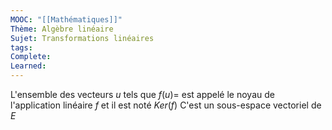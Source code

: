 ```yaml
---
MOOC: "[[Mathématiques]]"
Thème: Algèbre linéaire
Sujet: Transformations linéaires
tags: 
Complete: 
Learned:
---
```

L'ensemble des vecteurs $u$ tels que $f(u)=$ est appelé le noyau de l'application linéaire $f$ et il est noté $Ker(f)$ C'est un sous-espace vectoriel de $E$